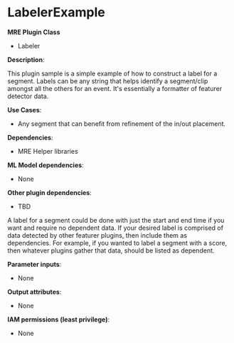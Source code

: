 # LabelerExample #

**MRE Plugin Class**
- Labeler

**Description**:

This plugin sample is a simple example of how to construct a label for a segment. Labels can be any string that helps identify a segment/clip amongst all the others for an event. It's essentially a formatter of featurer detector data.


**Use Cases**:
- Any segment that can benefit from refinement of the in/out placement.

**Dependencies**:
- MRE Helper libraries

**ML Model dependencies**:
- None

**Other plugin dependencies**:
- TBD

A label for a segment could be done with just the start and end time if you want and require no dependent data. If your desired label is comprised of data detected by other featurer plugins, then include them as dependencies. For example, if you wanted to label a segment with a score, then whatever plugins gather that data, should be listed as dependent.

**Parameter inputs**:
- None

**Output attributes**:
- None

**IAM permissions (least privilege)**:
- None
